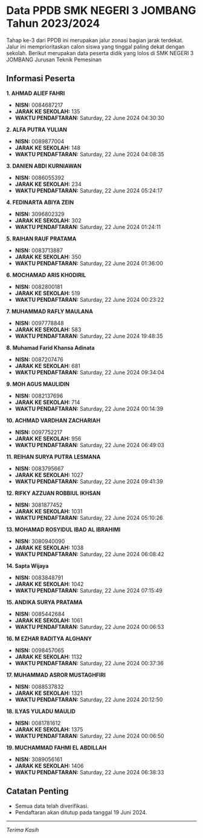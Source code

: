 # Data PPDB SMK NEGERI 3 JOMBANG Tahun 2023/2024
Tahap ke-3 dari PPDB ini merupakan jalur zonasi bagian jarak terdekat. Jalur ini memprioritaskan calon siswa yang tinggal paling dekat dengan sekolah.
Berikut merupakan data peserta didik yang lolos di SMK NEGERI 3 JOMBANG Jurusan Teknik Pemesinan

## Informasi Peserta 
**1. AHMAD ALIEF FAHRI**
- **NISN:** 0084687217
- **JARAK KE SEKOLAH:** 135
- **WAKTU PENDAFTARAN:** Saturday, 22 June 2024 04:30:30

**2. ALFA PUTRA YULIAN**
- **NISN:** 0089877004
- **JARAK KE SEKOLAH:** 148
- **WAKTU PENDAFTARAN:** Saturday, 22 June 2024 04:08:35

**3. DANIEN ABDI KURNIAWAN**
- **NISN:** 0086055392
- **JARAK KE SEKOLAH:** 234
- **WAKTU PENDAFTARAN:** Saturday, 22 June 2024 05:24:17

**4. FEDINARTA ABIYA ZEIN**
- **NISN:** 3096802329
- **JARAK KE SEKOLAH:** 302
- **WAKTU PENDAFTARAN:** Saturday, 22 June 2024 01:24:11

**5. RAIHAN RAUF PRATAMA**
- **NISN:** 0083713887
- **JARAK KE SEKOLAH:** 350
- **WAKTU PENDAFTARAN:** Saturday, 22 June 2024 01:36:00

**6. MOCHAMAD ARIS KHODIRIL**
- **NISN:** 0082800181
- **JARAK KE SEKOLAH:** 519
- **WAKTU PENDAFTARAN:** Saturday, 22 June 2024 00:23:22

**7. MUHAMMAD RAFLY MAULANA**
- **NISN:** 0097778848
- **JARAK KE SEKOLAH:** 583
- **WAKTU PENDAFTARAN:** Saturday, 22 June 2024 19:48:35

**8. Muhamad Farid Khansa Adinata**
- **NISN:** 0087207476
- **JARAK KE SEKOLAH:** 681
- **WAKTU PENDAFTARAN:** Saturday, 22 June 2024 09:34:04

**9. MOH AGUS MAULIDIN**
- **NISN:** 0082137696
- **JARAK KE SEKOLAH:** 714
- **WAKTU PENDAFTARAN:** Saturday, 22 June 2024 00:14:39

**10. ACHMAD VARDHAN ZACHARIAH**
- **NISN:** 0097752217
- **JARAK KE SEKOLAH:** 956
- **WAKTU PENDAFTARAN:** Saturday, 22 June 2024 06:49:03

**11. REIHAN SURYA PUTRA LESMANA**
- **NISN:** 0083795667
- **JARAK KE SEKOLAH:** 1027
- **WAKTU PENDAFTARAN:** Saturday, 22 June 2024 09:41:39

**12. RIFKY AZZUAN ROBBIUL IKHSAN**
- **NISN:** 3081877452
- **JARAK KE SEKOLAH:** 1031
- **WAKTU PENDAFTARAN:** Saturday, 22 June 2024 05:10:26

**13. MOHAMAD ROSYIDUL IBAD AL IBRAHIMI**
- **NISN:** 3080940090
- **JARAK KE SEKOLAH:** 1038
- **WAKTU PENDAFTARAN:** Saturday, 22 June 2024 06:08:42

**14. Sapta Wijaya**
- **NISN:** 0083848791
- **JARAK KE SEKOLAH:** 1042
- **WAKTU PENDAFTARAN:** Saturday, 22 June 2024 07:15:49

**15. ANDIKA SURYA PRATAMA**
- **NISN:** 0085442684
- **JARAK KE SEKOLAH:** 1061
- **WAKTU PENDAFTARAN:** Saturday, 22 June 2024 00:06:53

**16. M EZHAR RADITYA ALGHANY**
- **NISN:** 0098457065
- **JARAK KE SEKOLAH:** 1132
- **WAKTU PENDAFTARAN:** Saturday, 22 June 2024 00:37:36

**17. MUHAMMAD ASROR MUSTAGHFIRI**
- **NISN:** 0088537832
- **JARAK KE SEKOLAH:** 1321
- **WAKTU PENDAFTARAN:** Saturday, 22 June 2024 20:12:50

**18. ILYAS YULADU MAULID**
- **NISN:** 0081781612
- **JARAK KE SEKOLAH:** 1375
- **WAKTU PENDAFTARAN:** Saturday, 22 June 2024 00:06:50

**19. MUCHAMMAD FAHMI EL ABDILLAH**
- **NISN:** 3089056161
- **JARAK KE SEKOLAH:** 1406
- **WAKTU PENDAFTARAN:** Saturday, 22 June 2024 06:38:33

## Catatan Penting

- Semua data telah diverifikasi.
- Pendaftaran akan ditutup pada tanggal 19 Juni 2024.
---
_Terima Kasih_